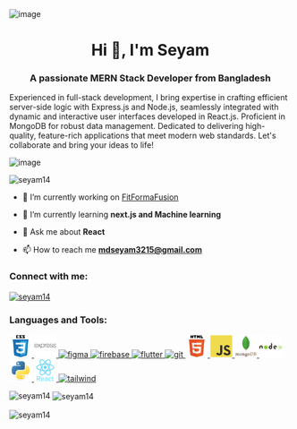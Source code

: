 <img src="https://i.ibb.co/d2vFZyN/github-banner.png" alt=" image" width="1000" height="300">

<h1 align="center">Hi 👋, I'm Seyam</h1>
<h3 align="center">A passionate MERN Stack Developer from Bangladesh</h3>
<p>Experienced in full-stack development, I bring expertise in crafting efficient server-side logic with Express.js and Node.js, seamlessly integrated with dynamic and interactive user interfaces developed in React.js. Proficient in MongoDB for robust data management. Dedicated to delivering high-quality, feature-rich applications that meet modern web standards. Let's collaborate and bring your ideas to life!</p>
<img  align="end" src="https://camo.githubusercontent.com/c1dcb74cc1c1835b1d716f5051499a2814c683c806b15f04b0eba492863703e9/68747470733a2f2f63646e2e6472696262626c652e636f6d2f75736572732f3733303730332f73637265656e73686f74732f363538313234332f6176656e746f2e676966" alt=" image" width="800" height="250">


<p align="left"> <img src="https://komarev.com/ghpvc/?username=seyam14&label=Profile%20views&color=0e75b6&style=flat" alt="seyam14" /> </p>

- 🔭 I’m currently working on [FitFormaFusion](https://scintillating-sprite-a0bad8.netlify.app)

- 🌱 I’m currently learning **next.js and Machine learning**

- 💬 Ask me about **React**

- 📫 How to reach me **mdseyam3215@gmail.com**

<h3 align="left">Connect with me:</h3>
<p align="left">
<a href="https://kaggle.com/seyam14" target="blank"><img align="center" src="https://raw.githubusercontent.com/rahuldkjain/github-profile-readme-generator/master/src/images/icons/Social/kaggle.svg" alt="seyam14" height="30" width="40" /></a>
</p>

<h3 align="left">Languages and Tools:</h3>
<p align="left"> <a href="https://www.w3schools.com/css/" target="_blank" rel="noreferrer"> <img src="https://raw.githubusercontent.com/devicons/devicon/master/icons/css3/css3-original-wordmark.svg" alt="css3" width="40" height="40"/> </a> <a href="https://expressjs.com" target="_blank" rel="noreferrer"> <img src="https://raw.githubusercontent.com/devicons/devicon/master/icons/express/express-original-wordmark.svg" alt="express" width="40" height="40"/> </a> <a href="https://www.figma.com/" target="_blank" rel="noreferrer"> <img src="https://www.vectorlogo.zone/logos/figma/figma-icon.svg" alt="figma" width="40" height="40"/> </a> <a href="https://firebase.google.com/" target="_blank" rel="noreferrer"> <img src="https://www.vectorlogo.zone/logos/firebase/firebase-icon.svg" alt="firebase" width="40" height="40"/> </a> <a href="https://flutter.dev" target="_blank" rel="noreferrer"> <img src="https://www.vectorlogo.zone/logos/flutterio/flutterio-icon.svg" alt="flutter" width="40" height="40"/> </a> <a href="https://git-scm.com/" target="_blank" rel="noreferrer"> <img src="https://www.vectorlogo.zone/logos/git-scm/git-scm-icon.svg" alt="git" width="40" height="40"/> </a> <a href="https://www.w3.org/html/" target="_blank" rel="noreferrer"> <img src="https://raw.githubusercontent.com/devicons/devicon/master/icons/html5/html5-original-wordmark.svg" alt="html5" width="40" height="40"/> </a> <a href="https://developer.mozilla.org/en-US/docs/Web/JavaScript" target="_blank" rel="noreferrer"> <img src="https://raw.githubusercontent.com/devicons/devicon/master/icons/javascript/javascript-original.svg" alt="javascript" width="40" height="40"/> </a> <a href="https://www.mongodb.com/" target="_blank" rel="noreferrer"> <img src="https://raw.githubusercontent.com/devicons/devicon/master/icons/mongodb/mongodb-original-wordmark.svg" alt="mongodb" width="40" height="40"/> </a> <a href="https://nodejs.org" target="_blank" rel="noreferrer"> <img src="https://raw.githubusercontent.com/devicons/devicon/master/icons/nodejs/nodejs-original-wordmark.svg" alt="nodejs" width="40" height="40"/> </a> <a href="https://www.python.org" target="_blank" rel="noreferrer"> <img src="https://raw.githubusercontent.com/devicons/devicon/master/icons/python/python-original.svg" alt="python" width="40" height="40"/> </a> <a href="https://reactjs.org/" target="_blank" rel="noreferrer"> <img src="https://raw.githubusercontent.com/devicons/devicon/master/icons/react/react-original-wordmark.svg" alt="react" width="40" height="40"/> </a> <a href="https://tailwindcss.com/" target="_blank" rel="noreferrer"> <img src="https://www.vectorlogo.zone/logos/tailwindcss/tailwindcss-icon.svg" alt="tailwind" width="40" height="40"/> </a> </p>

<p><img align="left" src="https://github-readme-stats.vercel.app/api/top-langs?username=seyam14&show_icons=true&locale=en&layout=compact" alt="seyam14" /></p>

<p>&nbsp;<img align="center" src="https://github-readme-stats.vercel.app/api?username=seyam14&show_icons=true&locale=en" alt="seyam14" /></p>

<p><img align="center" src="https://github-readme-streak-stats.herokuapp.com/?user=seyam14&" alt="seyam14" /></p>
